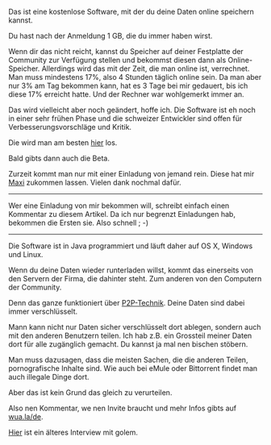<!--
.. title: Wuala - Deine kostenlose Online-Festplatte
.. slug: 467-wuala-deine-kostenlose-online-festplatte
.. date: 2008-07-27 21:00:55
.. tags: Online-Speicher,Mac,OS X,Internet,Linux,Software,Windows
.. description: 
.. type: text
-->

Das ist eine kostenlose Software, mit der du deine Daten online speichern kannst.
<!-- TEASER_END -->

Du hast nach der Anmeldung 1 GB, die du immer haben wirst.

Wenn dir das nicht reicht, kannst du Speicher auf deiner Festplatte der Community zur Verfügung stellen und bekommst diesen dann als Online-Speicher.
Allerdings wird das mit der Zeit, die man online ist, verrechnet.
Man muss mindestens 17%, also 4 Stunden täglich online sein.
Da man aber nur 3% am Tag bekommen kann, hat es 3 Tage bei mir gedauert, bis ich diese 17% erreicht hatte.
Und der Rechner war wohlgemerkt immer an.

Das wird vielleicht aber noch geändert, hoffe ich.
Die Software ist eh noch in einer sehr frühen Phase und die schweizer Entwickler sind offen für Verbesserungsvorschläge und Kritik.

Die wird man am besten [hier](http://getsatisfaction.com/wuala/) los.

Bald gibts dann auch die Beta.

Zurzeit kommt man nur mit einer Einladung von jemand rein.
Diese hat mir [Maxi](http://www.frumble.de/blog/) zukommen lassen.
Vielen dank nochmal dafür.

* * *

Wer eine Einladung von mir bekommen will, schreibt einfach einen Kommentar zu diesem Artikel.
Da ich nur begrenzt Einladungen hab, bekommen die Ersten sie.
Also schnell ; -)

* * *

Die Software ist in Java programmiert und läuft daher auf OS X, Windows und Linux.

Wenn du deine Daten wieder runterladen willst, kommt das einerseits von den Servern der Firma, die dahinter steht.
Zum anderen von den Computern der Community.

Denn das ganze funktioniert über [P2P-Technik](http://de.wikipedia.org/wiki/Peer-to-Peer).
Deine Daten sind dabei immer verschlüsselt.

Mann kann nicht nur Daten sicher verschlüsselt dort ablegen, sondern auch mit den anderen Benutzern teilen.
Ich hab z.B. ein Grossteil meiner Daten dort für alle zugänglich gemacht.
Du kannst ja mal nen bischen stöbern.

Man muss dazusagen, dass die meisten Sachen, die die anderen Teilen, pornografische Inhalte sind.
Wie auch bei eMule oder Bittorrent findet man auch illegale Dinge dort.

Aber das ist kein Grund das gleich zu verurteilen.

Also nen Kommentar, we nen Invite braucht und mehr Infos gibts auf [wua.la/de](http://wua.la/de/home.html).

[Hier](http://www.golem.de/0711/55928.html) ist ein älteres Interview mit golem.
